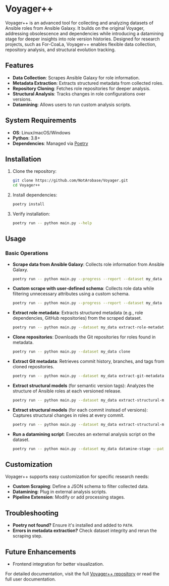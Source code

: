 # Voyager++

Voyager++ is an advanced tool for collecting and analyzing datasets of Ansible roles from Ansible Galaxy. It builds on the original Voyager, addressing obsolescence and dependencies while introducing a datamining stage for deeper insights into role version histories. Designed for research projects, such as For-CoaLa, Voyager++ enables flexible data collection, repository analysis, and structural evolution tracking.

## Features

- **Data Collection**: Scrapes Ansible Galaxy for role information.
- **Metadata Extraction**: Extracts structured metadata from collected roles.
- **Repository Cloning**: Fetches role repositories for deeper analysis.
- **Structural Analysis**: Tracks changes in role configurations over versions.
- **Datamining**: Allows users to run custom analysis scripts.

## System Requirements

- **OS**: Linux/macOS/Windows
- **Python**: 3.8+
- **Dependencies**: Managed via [Poetry](https://python-poetry.org/)

## Installation

1. Clone the repository:
   ```sh
   git clone https://github.com/NotArobase/Voyager.git
   cd Voyager++
   ```
2. Install dependencies:
   ```sh
   poetry install
   ```
3. Verify installation:
   ```sh
   poetry run -- python main.py --help
   ```

## Usage

### Basic Operations

- **Scrape data from Ansible Galaxy**: Collects role information from Ansible Galaxy.
  ```sh
  poetry run -- python main.py --progress --report --dataset my_data galaxy-scrape
  ```
- **Custom scrape with user-defined schema**: Collects role data while filtering unnecessary attributes using a custom schema.
  ```sh
  poetry run -- python main.py --progress --report --dataset my_data custom-scrape --schema my_schema.json
  ```
- **Extract role metadata**: Extracts structured metadata (e.g., role dependencies, GitHub repositories) from the scraped dataset.
  ```sh
  poetry run -- python main.py --dataset my_data extract-role-metadata
  ```
- **Clone repositories**: Downloads the Git repositories for roles found in metadata.
  ```sh
  poetry run -- python main.py --dataset my_data clone
  ```
- **Extract Git metadata**: Retrieves commit history, branches, and tags from cloned repositories.
  ```sh
  poetry run -- python main.py --dataset my_data extract-git-metadata
  ```
- **Extract structural models** (for semantic version tags): Analyzes the structure of Ansible roles at each versioned release.
  ```sh
  poetry run -- python main.py --dataset my_data extract-structural-models
  ```
- **Extract structural models** (for each commit instead of versions): Captures structural changes in roles at every commit.
  ```sh
  poetry run -- python main.py --dataset my_data extract-structural-models --commits
  ```
- **Run a datamining script**: Executes an external analysis script on the dataset.
  ```sh
  poetry run -- python main.py --dataset my_data datamine-stage --path my_script.py
  ```

## Customization

Voyager++ supports easy customization for specific research needs:

- **Custom Scraping**: Define a JSON schema to filter collected data.
- **Datamining**: Plug in external analysis scripts.
- **Pipeline Extension**: Modify or add processing stages.

## Troubleshooting

- **Poetry not found?** Ensure it's installed and added to `PATH`.
- **Errors in metadata extraction?** Check dataset integrity and rerun the scraping step.

## Future Enhancements

- Frontend integration for better visualization.

For detailed documentation, visit the full [Voyager++ repository](https://github.com/NotArobase/Voyager.git) or read the full user documentation.
